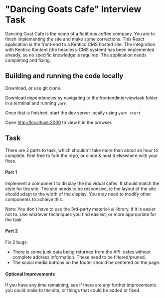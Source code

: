 # "Dancing Goats Cafe" Interview Task

Dancing Goat Cafe is the name of a fictitious coffee company. You are to finish implementing the site and make some corrections. This React application is the front-end to a Kentico CMS hosted site. The integration with Kentico Kontent (the headless-CMS system) has been implemented already, so no specific knowledge is required. The application needs completing and fixing.


## Building and running the code locally
Download, or use git clone.

Download dependencies by navigating to the frontendinterviewtask folder in a terminal and running `yarn`

Once that is finished, start the dev server locally using `yarn start`

Open [http://localhost:3000](http://localhost:3000) to view it in the browser.

## Task
There are 2 parts to task, which shouldn't take more than about an hour to complete. Feel free to fork the repo, or clone & host it elsewhere with your fixes.

#### Part 1
Implement a component to display the individual cafes. It should match the style for the site. The site needs to be responsive, ie the layout of the site should adapt to the width of the display. You *may* need to modify other components to achieve this.

Note: You don't have to use the 3rd-party material-ui library, if it is easier not to. Use whatever techniques you find easiest, or more appropriate for the task.

#### Part 2 
Fix 2 bugs:

* There is some junk data being returned from the API: cafes without complete address information. These need to be filtered/pruned.
* The social media buttons on the footer should be centered on the page.

#### Optional Improvements
If you have any time remaining, see if there are any further improvements you could make to the site, or things that could be added or fixed.
